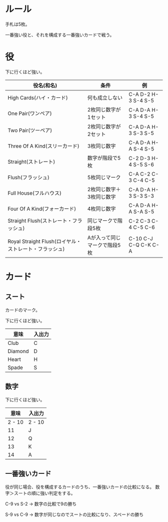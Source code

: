 # ルール
手札は5枚。

一番強い役と、それを構成する一番強いカードで戦う。

# 役
下に行くほど強い。

役名(和名)                                             | 条件                         | 例
-------------------------------------------------------|------------------------------|----------
High Cards(ハイ・カード)                               | 何も成立しない               | C-A D-2 H-3 S-4 S-5
One Pair(ワンペア)                                     | 2枚同じ数字が1セット         | C-A D-A H-3 S-4 S-5
Two Pair(ツーペア)                                     | 2枚同じ数字が2セット         | C-A D-A H-3 S-3 S-5
Three Of A Kind(スリーカード)                          | 3枚同じ数字                  | C-A D-A H-A S-4 S-5
Straight(ストレート)                                   | 数字が階段で5枚              | C-2 D-3 H-4 S-5 S-6
Flush(フラッシュ)                                      | 5枚同じマーク                | C-A C-2 C-3 C-4 C-5
Full House(フルハウス)                                 | 2枚同じ数字＋3枚同じ数字     | C-A D-A H-3 S-3 S-3
Four Of A Kind(フォーカード)                           | 4枚同じ数字                  | C-A D-A H-A S-A S-5
Straight Flush(ストレート・フラッシュ)                 | 同じマークで階段5枚          | C-2 C-3 C-4 C-5 C-6
Royal Straight Flush(ロイヤル・ストレート・フラッシュ) | Aが入って同じマークで階段5枚 | C-10 C-J C-Q C-K C-A

# カード
## スート
カードのマーク。

下に行くほど強い。

意味	| 入出力
--------|--------
Club	| C
Diamond	| D
Heart	| H
Spade	| S

## 数字
下に行くほど強い。

意味	| 入出力
--------|--------
2 - 10	| 2 - 10
11	    | J
12	    | Q
13	    | K
14	    | A

## 一番強いカード
役が同じ場合、役を構成するカードのうち、一番強いカードの比較になる。
数字＞スートの順に強い判定をする。

C-9 vs S-2
→ 数字の比較で9の勝ち

S-9 vs C-9
→ 数字が同じなのでスートの比較になり、スペードの勝ち



